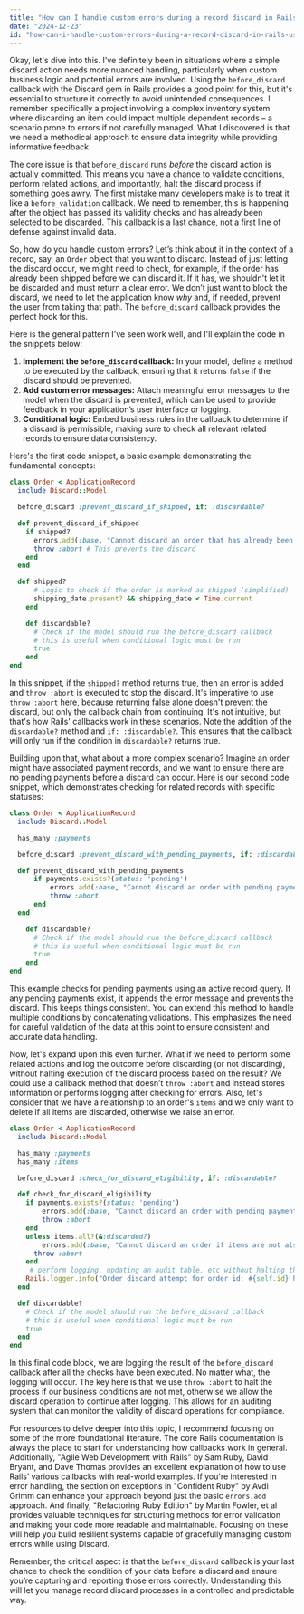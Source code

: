 ```yaml
---
title: "How can I handle custom errors during a record discard in Rails using the Discard gem's `before_discard` callback?"
date: "2024-12-23"
id: "how-can-i-handle-custom-errors-during-a-record-discard-in-rails-using-the-discard-gems-beforediscard-callback"
---
```


Okay, let's dive into this. I've definitely been in situations where a simple discard action needs more nuanced handling, particularly when custom business logic and potential errors are involved. Using the `before_discard` callback with the Discard gem in Rails provides a good point for this, but it's essential to structure it correctly to avoid unintended consequences. I remember specifically a project involving a complex inventory system where discarding an item could impact multiple dependent records – a scenario prone to errors if not carefully managed. What I discovered is that we need a methodical approach to ensure data integrity while providing informative feedback.

The core issue is that `before_discard` runs *before* the discard action is actually committed. This means you have a chance to validate conditions, perform related actions, and importantly, halt the discard process if something goes awry. The first mistake many developers make is to treat it like a `before_validation` callback. We need to remember, this is happening after the object has passed its validity checks and has already been selected to be discarded. This callback is a last chance, not a first line of defense against invalid data.

So, how do you handle custom errors? Let’s think about it in the context of a record, say, an `Order` object that you want to discard. Instead of just letting the discard occur, we might need to check, for example, if the order has already been shipped before we can discard it. If it has, we shouldn't let it be discarded and must return a clear error. We don’t just want to block the discard, we need to let the application know *why* and, if needed, prevent the user from taking that path. The `before_discard` callback provides the perfect hook for this.

Here is the general pattern I've seen work well, and I'll explain the code in the snippets below:

1.  **Implement the `before_discard` callback:** In your model, define a method to be executed by the callback, ensuring that it returns `false` if the discard should be prevented.
2.  **Add custom error messages:** Attach meaningful error messages to the model when the discard is prevented, which can be used to provide feedback in your application’s user interface or logging.
3.  **Conditional logic:** Embed business rules in the callback to determine if a discard is permissible, making sure to check all relevant related records to ensure data consistency.

Here's the first code snippet, a basic example demonstrating the fundamental concepts:

```ruby
class Order < ApplicationRecord
  include Discard::Model

  before_discard :prevent_discard_if_shipped, if: :discardable?

  def prevent_discard_if_shipped
    if shipped?
      errors.add(:base, "Cannot discard an order that has already been shipped.")
      throw :abort # This prevents the discard
    end
  end

  def shipped?
      # Logic to check if the order is marked as shipped (simplified)
      shipping_date.present? && shipping_date < Time.current
    end

    def discardable?
      # Check if the model should run the before_discard callback
      # this is useful when conditional logic must be run
      true
    end
end
```

In this snippet, if the `shipped?` method returns true, then an error is added and `throw :abort` is executed to stop the discard. It's imperative to use `throw :abort` here, because returning false alone doesn't prevent the discard, but only the callback chain from continuing. It's not intuitive, but that's how Rails' callbacks work in these scenarios. Note the addition of the `discardable?` method and `if: :discardable?`. This ensures that the callback will only run if the condition in `discardable?` returns true.

Building upon that, what about a more complex scenario? Imagine an order might have associated payment records, and we want to ensure there are no pending payments before a discard can occur. Here is our second code snippet, which demonstrates checking for related records with specific statuses:

```ruby
class Order < ApplicationRecord
  include Discard::Model

  has_many :payments

  before_discard :prevent_discard_with_pending_payments, if: :discardable?

  def prevent_discard_with_pending_payments
      if payments.exists?(status: 'pending')
          errors.add(:base, "Cannot discard an order with pending payments.")
          throw :abort
      end
  end

    def discardable?
      # Check if the model should run the before_discard callback
      # this is useful when conditional logic must be run
      true
    end
end
```

This example checks for pending payments using an active record query. If any pending payments exist, it appends the error message and prevents the discard. This keeps things consistent. You can extend this method to handle multiple conditions by concatenating validations. This emphasizes the need for careful validation of the data at this point to ensure consistent and accurate data handling.

Now, let's expand upon this even further. What if we need to perform some related actions and log the outcome before discarding (or not discarding), without halting execution of the discard process based on the result? We could use a callback method that doesn’t `throw :abort` and instead stores information or performs logging after checking for errors. Also, let's consider that we have a relationship to an order's `items` and we only want to delete if all items are discarded, otherwise we raise an error.

```ruby
class Order < ApplicationRecord
  include Discard::Model

  has_many :payments
  has_many :items

  before_discard :check_for_discard_eligibility, if: :discardable?

  def check_for_discard_eligibility
    if payments.exists?(status: 'pending')
        errors.add(:base, "Cannot discard an order with pending payments.")
        throw :abort
    end
    unless items.all?(&:discarded?)
        errors.add(:base, "Cannot discard an order if items are not also discarded")
      throw :abort
    end
     # perform logging, updating an audit table, etc without halting the process
    Rails.logger.info("Order discard attempt for order id: #{self.id} has passed validation")
  end

  def discardable?
    # Check if the model should run the before_discard callback
    # this is useful when conditional logic must be run
    true
  end
end
```

In this final code block, we are logging the result of the `before_discard` callback after all the checks have been executed. No matter what, the logging will occur. The key here is that we use `throw :abort` to halt the process if our business conditions are not met, otherwise we allow the discard operation to continue after logging. This allows for an auditing system that can monitor the validity of discard operations for compliance.

For resources to delve deeper into this topic, I recommend focusing on some of the more foundational literature. The core Rails documentation is always the place to start for understanding how callbacks work in general. Additionally, "Agile Web Development with Rails" by Sam Ruby, David Bryant, and Dave Thomas provides an excellent explanation of how to use Rails’ various callbacks with real-world examples. If you're interested in error handling, the section on exceptions in "Confident Ruby" by Avdi Grimm can enhance your approach beyond just the basic `errors.add` approach. And finally, "Refactoring Ruby Edition" by Martin Fowler, et al provides valuable techniques for structuring methods for error validation and making your code more readable and maintainable. Focusing on these will help you build resilient systems capable of gracefully managing custom errors while using Discard.

Remember, the critical aspect is that the `before_discard` callback is your last chance to check the condition of your data before a discard and ensure you’re capturing and reporting those errors correctly. Understanding this will let you manage record discard processes in a controlled and predictable way.
